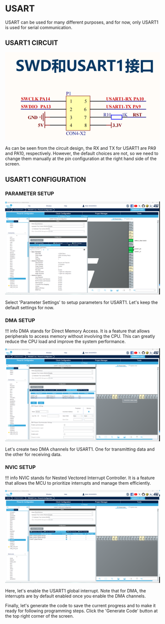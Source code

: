 # USART

USART can be used for many different purposes, and for now, only USART1 is used for serial communication.

## USART1 CIRCUIT
![USART1_CIRCUIT](usart_circuit.png)

As can be seen from the circuit design, the RX and TX for USART1 are PA9 and PA10, respectively. However, the default choices are not, so we need to change them manually at the pin configuration at the right hand side of the screen.

## USART1 CONFIGURATION

### PARAMETER SETUP
![PARAMETER](config_usart_para.png)

Select 'Parameter Settings' to setup parameters for USART1. Let's keep the default settings for now.

### DMA SETUP

!!! info
    DMA stands for Direct Memory Access. It is a feature that allows peripherals to access memory without involving the CPU. This can greatly reduce the CPU load and improve the system performance.

![DMA](config_usart_dma.png)

Let's create two DMA channels for USART1. One for transmitting data and the other for receiving data.

### NVIC SETUP

!!! info
    NVIC stands for Nested Vectored Interrupt Controller. It is a feature that allows the MCU to prioritize interrupts and manage them efficiently.

![NVIC](config_usart_nvic.png)

Here, let's enable the USART1 global interrupt. Note that for DMA, the interrupts are by default enabled once you enable the DMA channels.

Finally, let's generate the code to save the current progress and to make it ready for following programming steps. Click the 'Generate Code' button at the top right corner of the screen.